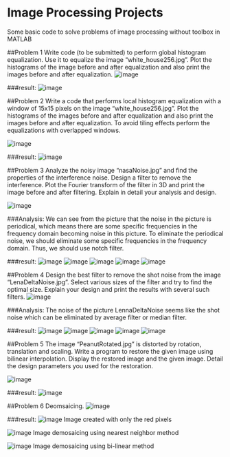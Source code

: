 #                                           Image Processing Projects

Some basic code to solve problems of image processing without toolbox in MATLAB

##Problem 1
Write code (to be submitted) to perform global histogram equalization. Use it to equalize the image “white_house256.jpg”. Plot the histograms of the image before and after equalization and also print the images before and after equalization.
![image](https://github.com/jessehui/Image-Processing/blob/master/src/white_house256.jpg)


###result:
![image](https://github.com/jessehui/Image-Processing/blob/master/src/R1.png)

##Problem 2
Write a code that performs local histogram equalization with a window of 15x15 pixels on the image  “white_house256.jpg”. Plot the histograms of the images before and after equalization and also print the images before and after equalization. To avoid tiling effects perform the equalizations with overlapped windows.

![image](https://github.com/jessehui/Image-Processing/blob/master/src/white_house256.jpg)

###result:
![image](https://github.com/jessehui/Image-Processing/blob/master/src/R2.png)

##Problem 3
Analyze the noisy image “nasaNoise.jpg” and find the properties of the interference noise. Design a filter to remove the interference. Plot the Fourier transform of the filter in 3D and print the image before and after filtering. Explain in detail your analysis and design.


![image](https://github.com/jessehui/Image-Processing/blob/master/src/nasaNoise%20_1_.jpg)

###Analysis:
We can see from the picture that the noise in the picture is periodical, which means there are some specific frequencies in the frequency domain becoming noise in this picture. To eliminate the periodical noise, we should eliminate some specific frequencies in the frequency domain. Thus, we should use notch filter.

###result:
![image](https://github.com/jessehui/Image-Processing/blob/master/src/R3_1.png)
![image](https://github.com/jessehui/Image-Processing/blob/master/src/R3_2.png)
![image](https://github.com/jessehui/Image-Processing/blob/master/src/R3_3.png)
![image](https://github.com/jessehui/Image-Processing/blob/master/src/R4.png)
![image](https://github.com/jessehui/Image-Processing/blob/master/src/R3_5.png)

##Problem 4
Design the best filter to remove the shot noise from the image “LenaDeltaNoise.jpg”. Select various sizes of the filter and try to find the optimal size. Explain your design and print the results with several such filters.
![image](https://github.com/jessehui/Image-Processing/blob/master/src/LennaDeltaNoise.jpg)

###Analysis:
The noise of the picture LennaDeltaNoise seems like the shot noise which can be eliminated by average filter or median filter.

###result:
![image](https://github.com/jessehui/Image-Processing/blob/master/src/%E5%B1%8F%E5%B9%95%E5%BF%AB%E7%85%A7%202016-01-31%20%E4%B8%8B%E5%8D%884.47.06.png)
![image](https://github.com/jessehui/Image-Processing/blob/master/src/%E5%B1%8F%E5%B9%95%E5%BF%AB%E7%85%A7%202016-01-31%20%E4%B8%8B%E5%8D%884.47.20.png)
![image](https://github.com/jessehui/Image-Processing/blob/master/src/%E5%B1%8F%E5%B9%95%E5%BF%AB%E7%85%A7%202016-01-31%20%E4%B8%8B%E5%8D%884.47.29.png)
![image](https://github.com/jessehui/Image-Processing/blob/master/src/%E5%B1%8F%E5%B9%95%E5%BF%AB%E7%85%A7%202016-01-31%20%E4%B8%8B%E5%8D%884.47.39.png)
![image](https://github.com/jessehui/Image-Processing/blob/master/src/%E5%B1%8F%E5%B9%95%E5%BF%AB%E7%85%A7%202016-01-31%20%E4%B8%8B%E5%8D%884.47.47.png)

##Problem 5
The image “PeanutRotated.jpg” is distorted by rotation, translation and scaling. Write a program to restore the given image using bilinear interpolation. Display the restored image and the given image. Detail the design parameters you used for the restoration.

![image](https://github.com/jessehui/Image-Processing/blob/master/src/PeanutRotated-B.jpg)

###result:
![image](https://github.com/jessehui/Image-Processing/blob/master/src/R5.png)

##Problem 6
Deomsaicing.
![image](https://github.com/jessehui/Image-Processing/blob/master/src/rawimage.bmp)


###result:
![image](https://github.com/jessehui/Image-Processing/blob/master/src/GRimg.jpg)
Image created with only the red pixels

![image](https://github.com/jessehui/Image-Processing/blob/master/src/Ful_img_ne.jpg)
Image demosaicing using nearest neighbor method

![image](https://github.com/jessehui/Image-Processing/blob/master/src/Ful_img_ne.jpg)
Image demosaicing using bi-linear method
